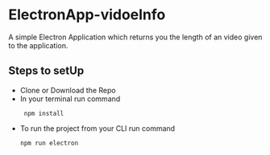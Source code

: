 # ElectronApp-vidoeInfo
A simple Electron Application which returns you the length of an video given to the application.

## Steps to setUp
  - Clone or Download the Repo
  - In your terminal run command
    ```
     npm install  
     ```
  - To run the project from your CLI run command
    ```
    npm run electron
    ```
    
